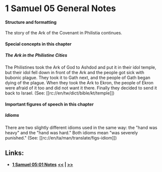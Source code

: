 # 1 Samuel 05 General Notes #

#### Structure and formatting ####

The story of the Ark of the Covenant in Philistia continues.

#### Special concepts in this chapter ####

##### The Ark in the Philistine Cities #####

The Philistines took the Ark of God to Ashdod and put it in their idol temple, but their idol fell down in front of the Ark and the people got sick with bubonic plague. They took it to Gath next, and the people of Gath began dying of the plague. When they took the Ark to Ekron, the people of Ekron were afraid of it too and did not want it there. Finally they decided to send it back to Israel. (See: [[rc://en/tw/dict/bible/kt/temple]])

#### Important figures of speech in this chapter ####

##### Idioms #####

There are two slightly different idioms used in the same way: the  "hand was heavy" and the "hand was hard." Both idioms mean "was severely punished." (See: [[rc://en/ta/man/translate/figs-idiom]])

## Links: ##

* __[1 Samuel 05:01 Notes](./01.md)__
__[<<](../04/intro.md) | [>>](../06/intro.md)__